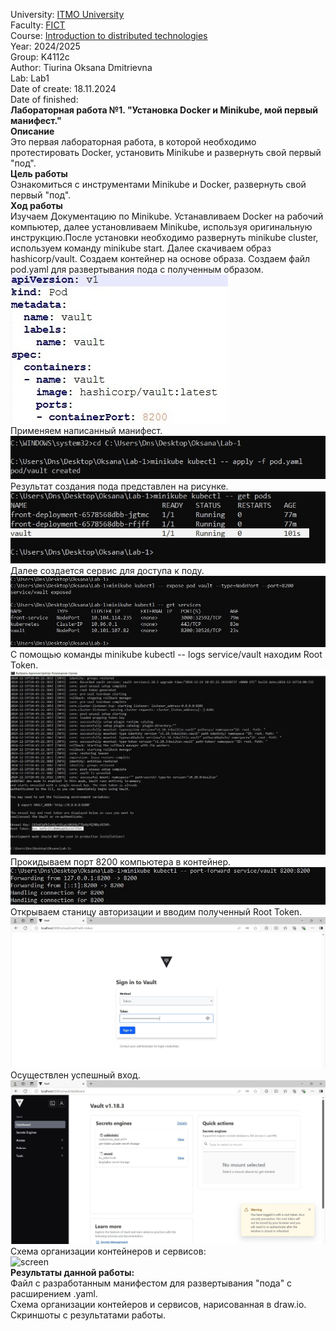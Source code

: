 University: [ITMO University](https://itmo.ru/ru/)    
Faculty: [FICT](https://fict.itmo.ru)     
Course: [Introduction to distributed technologies](https://github.com/itmo-ict-faculty/introduction-to-distributed-technologies)    
Year: 2024/2025    
Group: K4112c   
Author: Tiurina Oksana Dmitrievna    
Lab: Lab1      
Date of create: 18.11.2024   
Date of finished:   
**Лабораторная работа №1. "Установка Docker и Minikube, мой первый манифест."**    
**Описание**    
Это первая лабораторная работа, в которой необходимо протестировать Docker, установить Minikube и развернуть свой первый "под".     
**Цель работы**    
Ознакомиться с инструментами Minikube и Docker, развернуть свой первый "под".    
**Ход работы**    
Изучаем Документацию по Minikube. Устанавливаем Docker на рабочий компьютер, далее установливаем Minikube, используя оригинальную инструкцию.После установки необходимо развернуть minikube cluster, используем команду minikube start. Далее скачиваем образ hashicorp/vault. Создаем контейнер на основе образа. Создаем файл pod.yaml для развертывания пода с полученным образом.      
![screen](https://github.com/OksanaT888/2024_2025-introduction_to_distributed_technologies-k4112c-tiurina_o_d/blob/main/lab1/picture/pod.jpg)      
Применяем написанный манифест.   
![screen](https://github.com/OksanaT888/2024_2025-introduction_to_distributed_technologies-k4112c-tiurina_o_d/blob/main/lab1/picture/1.jpg)    
Результат создания пода представлен на рисунке.   
![screen](https://github.com/OksanaT888/2024_2025-introduction_to_distributed_technologies-k4112c-tiurina_o_d/blob/main/lab1/picture/2.jpg)      
Далее создается сервис для доступа к поду.   
![screen](https://github.com/OksanaT888/2024_2025-introduction_to_distributed_technologies-k4112c-tiurina_o_d/blob/main/lab1/picture/3.jpg)       
С помощью команды minikube kubectl -- logs service/vault находим Root Token.   
![screen](https://github.com/OksanaT888/2024_2025-introduction_to_distributed_technologies-k4112c-tiurina_o_d/blob/main/lab1/picture/4.jpg)   
Прокидываем порт 8200 компьютера в контейнер.     
![screen](https://github.com/OksanaT888/2024_2025-introduction_to_distributed_technologies-k4112c-tiurina_o_d/blob/main/lab1/picture/5.jpg)     
Открываем станицу авторизации и вводим полученный Root Token.     
![screen](https://github.com/OksanaT888/2024_2025-introduction_to_distributed_technologies-k4112c-tiurina_o_d/blob/main/lab1/picture/6.jpg)    
Осуществлен успешный вход.    
![screen](https://github.com/OksanaT888/2024_2025-introduction_to_distributed_technologies-k4112c-tiurina_o_d/blob/main/lab1/picture/7.jpg)    
Схема организации контейнеров и сервисов:    
![screen]()     
**Результаты данной работы:**         
Файл с разработанным манифестом для развертывания "пода" с расширением .yaml.      
Схема организации контейеров и сервисов, нарисованная в draw.io.      
Скриншоты c результатами работы.    
